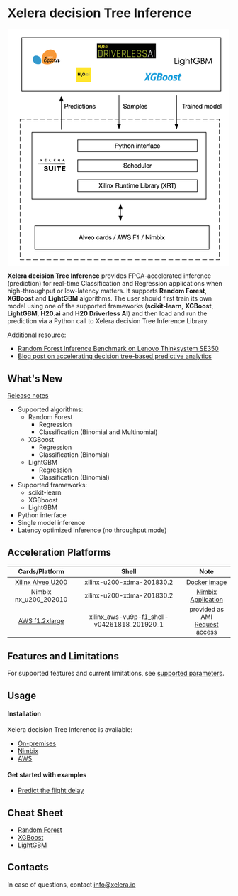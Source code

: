 # Xelera decision Tree Inference

<p align="center">
<img src="docs/images/Tree_Inference_overview.png" align="middle" width="500"/>
</p>

**Xelera decision Tree Inference** provides FPGA-accelerated inference (prediction) for real-time Classification and Regression applications when high-throughput or low-latency matters. It supports **Random Forest**, **XGBoost** and **LightGBM** algorithms. The user should first train its own model using one of the supported frameworks (**scikit-learn**, **XGBoost**, **LightGBM**, **H20.ai** and **H20 Driverless AI**) and then load and run the prediction via a Python call to Xelera decision Tree Inference Library.


Additional resource:
* [Random Forest Inference Benchmark on Lenovo Thinksystem SE350](https://xelera.io/assets/downloads/Benchmarks/benchmark-001---edge-server-random-forest-inference.pdf)
* [Blog post on accelerating decision tree-based predictive analytics](https://xelera.io/blog/acceleration-of-decision-tree-ensembles)

## What's New
[Release notes](docs/releaseNotes.md)
* Supported algorithms:
    * Random Forest
        * Regression
        * Classification (Binomial and Multinomial)
    * XGBoost
        * Regression
        * Classification (Binomial)
    * LightGBM
        * Regression
        * Classification (Binomial)
* Supported frameworks:
    * scikit-learn
    * XGBboost
    * LightGBM
* Python interface
* Single model inference
* Latency optimized inference (no throughput mode)

## Acceleration Platforms

|            Cards/Platform            |     Shell        |  Note        |
| :-------------------------: |:-------------------------: |:-------------------------: |
|   [Xilinx Alveo U200](https://www.xilinx.com/products/boards-and-kits/alveo/u200.html) | xilinx-u200-xdma-201830.2 |  [Docker image](https://hub.docker.com/r/xeleratechnologies/decision-tree-inference) |
|   Nimbix nx_u200_202010| xilinx-u200-xdma-201830.2 |  [Nimbix Application](https://hub.docker.com/r/xeleratechnologies/decision-tree-inference) |
|   [AWS f1.2xlarge](https://aws.amazon.com/de/ec2/instance-types/f1/)                     | xilinx_aws-vu9p-f1_shell-v04261818_201920_1 | provided as AMI <br> [Request access](https://xelera.io/survey-aws-ami-xelera-tree-inference-engine)|

## Features and Limitations
For supported features and current limitations, see [supported parameters](docs/supportedFeatures.md).

## Usage

#### Installation

Xelera decision Tree Inference is available:
* [On-premises](docs/on-premises.md)
* [Nimbix](docs/nimbix.md)
* [AWS](docs/aws.md)

#### Get started with examples
* [Predict the flight delay](docs/exampleFlight.md)

## Cheat Sheet

* [Random Forest](docs/cheatSheetRF.md)
* [XGBoost](docs/cheatSheetXGBoost.md)
* [LightGBM](docs/cheatSheetLightGBM.md)

## Contacts

In case of questions, contact [info@xelera.io](mailto:info@xelera.io)
